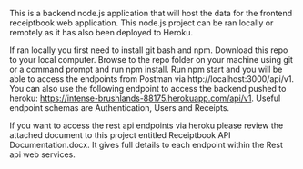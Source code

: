 This is a backend node.js application that will host the data for the frontend receiptbook web application. This node.js project can be ran locally or remotely as it has also been deployed to Heroku.

If ran locally you first need to install git bash and npm. Download this repo to your local computer. Browse to the repo folder on your machine using 
git or a command prompt and run npm install. Run npm start and you will be able to access the endpoints from Postman via http://localhost:3000/api/v1. 
You can also use the following endpoint to access the backend pushed to heroku: https://intense-brushlands-88175.herokuapp.com/api/v1. Useful endpoint schemas are Authentication, Users and Receipts.

If you want to access the rest api endpoints via heroku please review the attached document to this project entitled Receiptbook API Documentation.docx. It gives full details to each endpoint within the Rest api web services.
